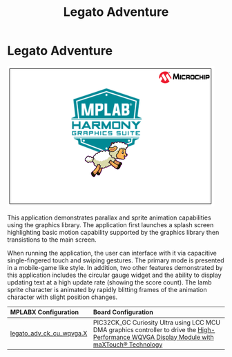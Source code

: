 ﻿---
parent: Example Applications
title: Legato Adventure
nav_order: 2
---

# Legato Adventure

![](./../../images/legato_adventure.png)

This application demonstrates parallax and sprite animation capabilities using the graphics library. The application first launches a splash screen highlighting basic motion capability supported by the graphics library then transistions to the main screen.

When running the application, the user can interface with it via capacitive single-fingered touch and swiping gestures. The primary mode is presented in a mobile-game like style. In addition, two other features demonstrated by this application includes the circular gauge widget and the ability to display updating text at a high update rate (showing the score count). The lamb sprite character is animated by rapidly blitting frames of the animation character with slight position changes.

|MPLABX Configuration|Board Configuration|
|:-------------------|:------------------|
|[legato\_adv\_ck\_cu\_wqvga.X](./firmware/legato_adv_ck_cu_wqvga.X/readme.md)|PIC32CK_GC Curiosity Ultra using LCC MCU DMA graphics controller to drive the [High-Performance WQVGA Display Module with maXTouch® Technology](https://www.microchip.com/DevelopmentTools/ProductDetails/PartNO/AC320005-4)|
